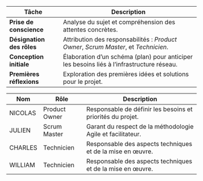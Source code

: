 | **Tâche**                     | **Description**                                                                                   |
|-------------------------------|---------------------------------------------------------------------------------------------------|
| **Prise de conscience**       | Analyse du sujet et compréhension des attentes concrètes.                                        |
| **Désignation des rôles**     | Attribution des responsabilités : *Product Owner*, *Scrum Master*, et *Technicien*.             |
| **Conception initiale**       | Élaboration d’un schéma (plan) pour anticiper les besoins liés à l’infrastructure réseau.        |
| **Premières réflexions**      | Exploration des premières idées et solutions pour le projet.                                    |

| **Nom**          | **Rôle**          | **Description**                                     |
|-------------------|-------------------|-----------------------------------------------------|
| NICOLAS | Product Owner   | Responsable de définir les besoins et priorités du projet. |
| JULIEN | Scrum Master    | Garant du respect de la méthodologie Agile et facilitateur. |
| CHARLES | Technicien      | Responsable des aspects techniques et de la mise en œuvre. |
| WILLIAM | Technicien      | Responsable des aspects techniques et de la mise en œuvre. |

